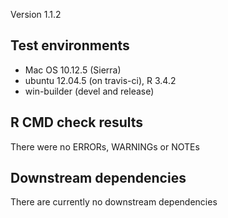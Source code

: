 Version 1.1.2

## Test environments
* Mac OS 10.12.5 (Sierra)
* ubuntu 12.04.5 (on travis-ci), R 3.4.2
* win-builder (devel and release)

## R CMD check results
There were no ERRORs, WARNINGs or NOTEs

## Downstream dependencies
There are currently no downstream dependencies